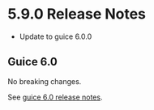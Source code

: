 # 5.9.0 Release Notes

* Update to guice 6.0.0

## Guice 6.0

No breaking changes.

See [guice 6.0 release notes](https://github.com/google/guice/wiki/Guice600).